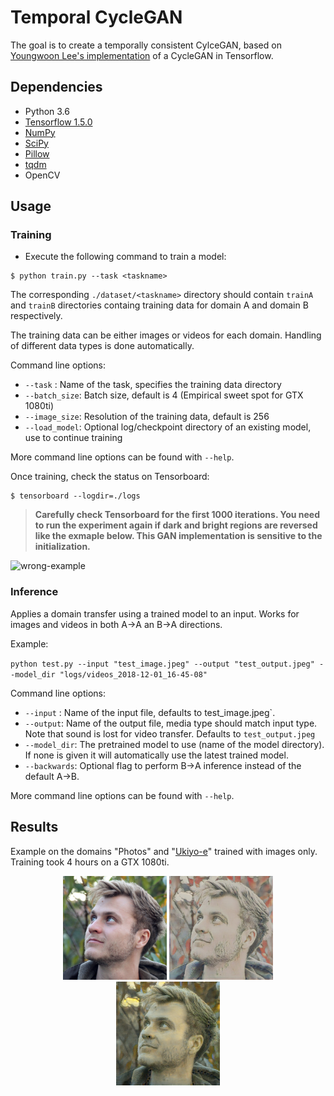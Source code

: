 # Temporal CycleGAN

The goal is to create a temporally consistent CylceGAN, based on [Youngwoon Lee's implementation](https://github.com/gitlimlab/CycleGAN-Tensorflow) of a CycleGAN in Tensorflow.

## Dependencies

- Python 3.6
- [Tensorflow 1.5.0](https://www.tensorflow.org/)
- [NumPy](https://pypi.python.org/pypi/numpy)
- [SciPy](https://pypi.python.org/pypi/scipy)
- [Pillow](https://pillow.readthedocs.io/en/4.0.x/)
- [tqdm](https://github.com/tqdm/tqdm)
- OpenCV

## Usage

### Training

- Execute the following command to train a model:

```
$ python train.py --task <taskname>
```

The corresponding `./dataset/<taskname>` directory should contain `trainA` and `trainB` directories containg training
data for domain A and domain B respectively. 

The training data can be either images or videos for each domain. Handling of different data types is done automatically.

Command line options:

- `--task` : Name of the task, specifies the training data directory
- `--batch_size`: Batch size, default is 4 (Empirical sweet spot for GTX 1080ti)
- `--image_size`: Resolution of the training data, default is 256
- `--load_model`: Optional log/checkpoint directory of an existing model, use to continue training

More command line options can be found with `--help`.

Once training, check the status on Tensorboard:

```
$ tensorboard --logdir=./logs
```

> **Carefully check Tensorboard for the first 1000 iterations. You need to run the experiment again if dark and bright regions are reversed like the exmaple below. This GAN implementation is sensitive to the initialization.**

![wrong-example](assets/wrong-initialization.png)

### Inference

Applies a domain transfer using a trained model to an input. Works for images and videos in both A->A an B->A directions. 

Example:

``
python test.py --input "test_image.jpeg" --output "test_output.jpeg" --model_dir "logs/videos_2018-12-01_16-45-08"
``

Command line options:

- `--input` : Name of the input file, defaults to test_image.jpeg`.
- `--output`: Name of the output file, media type should match input type. Note that sound is lost for video transfer. 
Defaults to `test_output.jpeg`
- `--model_dir`: The pretrained model to use (name of the model directory). If none is given it will automatically use 
the latest trained model.
- `--backwards`: Optional flag to perform B->A inference instead of the default A->B.

More command line options can be found with `--help`.

## Results

Example on the domains "Photos" and "[Ukiyo-e](https://en.wikipedia.org/wiki/Ukiyo-e)" trained with images only. Training took 4 hours on a GTX 1080ti.
<p align = 'center'>
<img src = 'test_image.jpeg' width = '33%'>
<img src = 'test_output.jpeg' width = '33%'>
<img src = 'circle_output.jpeg' width = '33%'>
</p>

